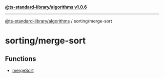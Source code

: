 [**@ts-standard-library/algorithms v1.0.6**](../../README.md)

***

[@ts-standard-library/algorithms](../../modules.md) / sorting/merge-sort

# sorting/merge-sort

## Functions

- [mergeSort](functions/mergeSort.md)
